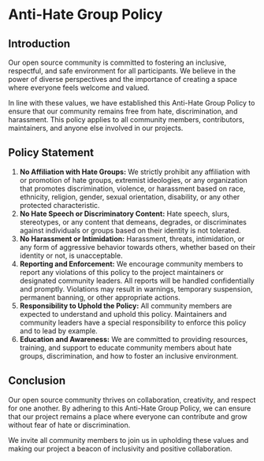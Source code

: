 # Anti-Hate Group Policy

## **Introduction**

Our open source community is committed to fostering an inclusive, respectful, and safe environment for all participants. We believe in the power of diverse perspectives and the importance of creating a space where everyone feels welcome and valued.

In line with these values, we have established this Anti-Hate Group Policy to ensure that our community remains free from hate, discrimination, and harassment. This policy applies to all community members, contributors, maintainers, and anyone else involved in our projects.

## **Policy Statement**

1. **No Affiliation with Hate Groups:** We strictly prohibit any affiliation with or promotion of hate groups, extremist ideologies, or any organization that promotes discrimination, violence, or harassment based on race, ethnicity, religion, gender, sexual orientation, disability, or any other protected characteristic.
2. **No Hate Speech or Discriminatory Content:** Hate speech, slurs, stereotypes, or any content that demeans, degrades, or discriminates against individuals or groups based on their identity is not tolerated.
3. **No Harassment or Intimidation:** Harassment, threats, intimidation, or any form of aggressive behavior towards others, whether based on their identity or not, is unacceptable.
4. **Reporting and Enforcement:** We encourage community members to report any violations of this policy to the project maintainers or designated community leaders. All reports will be handled confidentially and promptly. Violations may result in warnings, temporary suspension, permanent banning, or other appropriate actions.
5. **Responsibility to Uphold the Policy:** All community members are expected to understand and uphold this policy. Maintainers and community leaders have a special responsibility to enforce this policy and to lead by example.
6. **Education and Awareness:** We are committed to providing resources, training, and support to educate community members about hate groups, discrimination, and how to foster an inclusive environment.

## **Conclusion**

Our open source community thrives on collaboration, creativity, and respect for one another. By adhering to this Anti-Hate Group Policy, we can ensure that our project remains a place where everyone can contribute and grow without fear of hate or discrimination.

We invite all community members to join us in upholding these values and making our project a beacon of inclusivity and positive collaboration.
